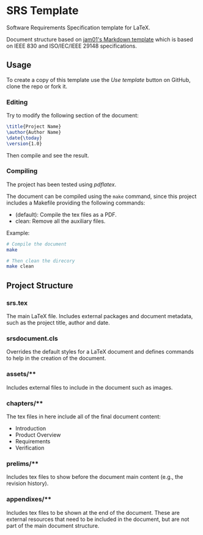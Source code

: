 # SRS Template

Software Requirements Specification template for LaTeX.

Document structure based on
[jam01's Markdown template](https://github.com/jam01/SRS-Template) which is
based on IEEE 830 and ISO/IEC/IEEE 29148 specifications.

## Usage

To create a copy of this template use the _Use template_ button on GitHub, clone
the repo or fork it.

### Editing

Try to modify the following section of the document:

```tex
\title{Project Name}
\author{Author Name}
\date{\today}
\version{1.0}
```

Then compile and see the result.

### Compiling

The project has been tested using _pdflatex_.

The document can be compiled using the `make` command, since this project
includes a Makefile providing the following commands:

- (default): Compile the tex files as a PDF.
- clean: Remove all the auxiliary files.

Example:

```sh
# Compile the document
make

# Then clean the direcory
make clean
```

## Project Structure

### srs.tex

The main LaTeX file. Includes external packages and document metadata, such as
the project title, author and date.

### srsdocument.cls

Overrides the default styles for a LaTeX document and defines commands to
help in the creation of the document.

### assets/**

Includes external files to include in the document such as images.

### chapters/**

The tex files in here include all of the final document content:

- Introduction
- Product Overview
- Requirements
- Verification

### prelims/**

Includes tex files to show before the document main content (e.g., the revision
history).

### appendixes/**

Includes tex files to be shown at the end of the document. These are external
resources that need to be included in the document, but are not part of the main
document structure.
